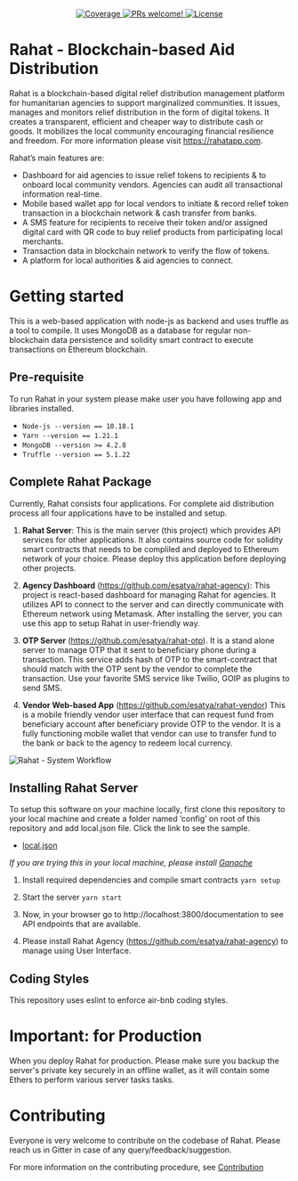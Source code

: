 <p align="center">
   <a href="https://coveralls.io/github/esatya/rahat?branch=master">
    <img src="https://coveralls.io/repos/github/esatya/rahat/badge.svg?branch=master" alt="Coverage" />
  </a>
  <a href="https://github.com/esatya/rahat/blob/main/CONTRIBUTING.md">
    <img src="https://img.shields.io/badge/PRs-welcome-brightgreen.svg" alt="PRs welcome!" />
  </a>
  <a href="https://github.com/esatya/rahat/blob/main/LICENSE">
    <img src="https://img.shields.io/badge/License-AGPL_v3-blue.svg" alt="License" />
  </a>
</p>

# Rahat - Blockchain-based Aid Distribution

Rahat is a blockchain-based digital relief distribution management platform for humanitarian agencies to support marginalized communities. It issues, manages and monitors relief distribution in the form of digital tokens. It creates a transparent, efficient and cheaper way to distribute cash or goods. It mobilizes the local community encouraging financial resilience and freedom. For more information please visit https://rahatapp.com.

Rahat’s main features are:
- Dashboard for aid agencies to issue relief tokens to recipients & to onboard local community vendors. Agencies can audit all transactional information real-time. 
- Mobile based wallet app for local vendors to initiate & record relief token transaction in a blockchain network & cash transfer from banks.
- A SMS feature for recipients to receive their token and/or assigned digital card with QR code to buy relief products from participating local merchants.
- Transaction data in blockchain network to verify the flow of tokens.
- A platform for local authorities & aid agencies to connect.

# Getting started

This is a web-based application with node-js as backend and uses truffle as a tool to compile.
It uses MongoDB as a database for regular non-blockchain data persistence and solidity smart contract to execute transactions on Ethereum blockchain.

## Pre-requisite
To run Rahat in your system please make user you have following app and libraries installed.

- ```Node-js --version == 10.18.1```
- ```Yarn --version == 1.21.1```
- ```MongoDB --version >= 4.2.8```
- ```Truffle --version == 5.1.22```

## Complete Rahat Package
Currently, Rahat consists four applications. For complete aid distribution process all four applications have to be installed and setup.

1. **Rahat Server**: This is the main server (this project) which provides API services for other applications. It also contains source code for solidity smart contracts that needs to be compliled and deployed to Ethereum network of your choice. Please deploy this application before deploying other projects.

2. **Agency Dashboard** (https://github.com/esatya/rahat-agency): This project is react-based dashboard for managing Rahat for agencies. It utilizes API to connect to the server and can directly communicate with Ethereum network using Metamask. After installing the server, you can use this app to setup Rahat in user-friendly way.

3. **OTP Server** (https://github.com/esatya/rahat-otp). It is a stand alone server to manage OTP that it sent to beneficiary phone during a transaction. This service adds hash of OTP to the smart-contract that should match with the OTP sent by the vendor to complete the transaction. Use your favorite SMS service like Twilio, GOIP as plugins to send SMS.

4. **Vendor Web-based App** (https://github.com/esatya/rahat-vendor) This is a mobile friendly vendor user interface that can request fund from beneficiary account after beneficiary provide OTP to the vendor. It is a fully functioning mobile wallet that vendor can use to transfer fund to the bank or back to the agency to redeem local currency.

![Rahat - System Workflow](https://pbs.twimg.com/media/Erl_kZdUUAActLM?format=jpg&name=medium)

## Installing Rahat Server
To setup this software on your machine locally, first clone this repository to your local machine and create a folder named ‘config’ on root of this repository and add local.json file. Click the link to see the sample.

- [local.json](https://gist.github.com/esatya/f873746ef1eb1daed7c280c976b8d392)
    
_If you are trying this in your local machine, please install [Ganache](https://www.trufflesuite.com/ganache)_

1.  Install required dependencies and compile smart contracts
     ```yarn setup```

2. Start the server
    ```yarn start```
    
3. Now, in your browser go to http://localhost:3800/documentation to see API endpoints that are available.

4. Please install Rahat Agency (https://github.com/esatya/rahat-agency) to manage using User Interface.

## Coding Styles
This repository uses eslint to enforce air-bnb coding styles.

# Important: for Production
When you deploy Rahat for production. Please make sure you backup the server's private key securely in an offline wallet, as it will contain some Ethers to perform various server tasks tasks.

# Contributing
Everyone is very welcome to contribute on the codebase of Rahat. Please reach us in Gitter in case of any query/feedback/suggestion.

For more information on the contributing procedure, see [Contribution](https://github.com/esatya/rahat-agency/blob/master/CONTRIBUTING.md)
